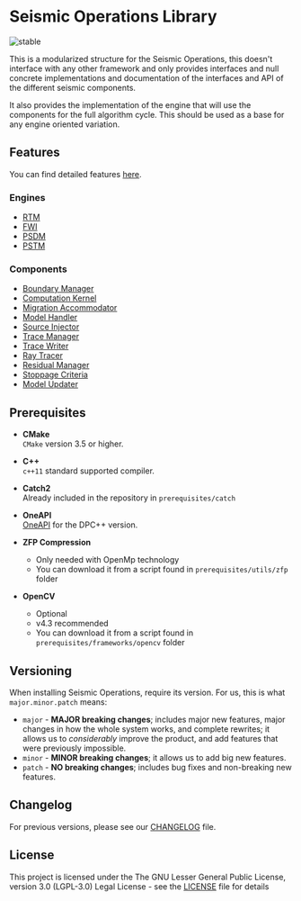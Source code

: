 # Seismic Operations Library

<p>
  <img src="https://img.shields.io/pypi/status/Django.svg" alt="stable"/>
</p>

<p>
This is a modularized structure for the Seismic Operations, this doesn't interface with any other framework and only
provides interfaces and null concrete implementations and documentation of the interfaces and API of the different
seismic components.
</p>

<p>
It also provides the implementation of the engine that will use the components for the full algorithm cycle. This should
be used as a base for any engine oriented variation.
</p>

## Features

You can find detailed features [here](docs/manual/Features.md).

### Engines

* [RTM](include/operations/engines/concrete/RTMEngine.hpp)
* [FWI](include/operations/engines/concrete/FWIEngine.hpp)
* [PSDM](include/operations/engines/concrete/PSDMEngine.hpp)
* [PSTM](include/operations/engines/concrete/PSTMEngine.hpp)

### Components

* [Boundary Manager](include/operations/components/independents/primitive/BoundaryManager.hpp)
* [Computation Kernel](include/operations/components/independents/primitive/ComputationKernel.hpp)
* [Migration Accommodator](include/operations/components/independents/primitive/MigrationAccommodator.hpp)
* [Model Handler](include/operations/components/independents/primitive/ModelHandler.hpp)
* [Source Injector](include/operations/components/independents/primitive/SourceInjector.hpp)
* [Trace Manager](include/operations/components/independents/primitive/TraceManager.hpp)
* [Trace Writer](include/operations/components/independents/primitive/TraceWriter.hpp)
* [Ray Tracer](include/operations/components/independents/primitive/RayTracer.hpp)
* [Residual Manager](include/operations/components/independents/primitive/ResidualManager.hpp)
* [Stoppage Criteria](include/operations/components/independents/primitive/StoppageCriteria.hpp)
* [Model Updater](include/operations/components/independents/primitive/ModelUpdater.hpp)

## Prerequisites

* **CMake**\
  ```CMake``` version 3.5 or higher.

* **C++**\
  ```c++11``` standard supported compiler.

* **Catch2**\
  Already included in the repository in ```prerequisites/catch```

* **OneAPI**\
  [OneAPI](https://software.intel.com/content/www/us/en/develop/tools/oneapi.html) for the DPC++ version.

* **ZFP Compression**
    * Only needed with OpenMp technology
    * You can download it from a script found in ```prerequisites/utils/zfp``` folder

* **OpenCV**
    * Optional
    * v4.3 recommended
    * You can download it from a script found in ```prerequisites/frameworks/opencv``` folder

## Versioning

When installing Seismic Operations, require its version. For us, this is what ```major.minor.patch``` means:

- ```major``` - **MAJOR breaking changes**; includes major new features, major changes in how the whole system works,
  and complete rewrites; it allows us to _considerably_ improve the product, and add features that were previously
  impossible.
- ```minor``` - **MINOR breaking changes**; it allows us to add big new features.
- ```patch``` - **NO breaking changes**; includes bug fixes and non-breaking new features.

## Changelog

For previous versions, please see our [CHANGELOG](CHANGELOG.rst) file.

## License

This project is licensed under the The GNU Lesser General Public License, version 3.0 (LGPL-3.0) Legal License - see
the [LICENSE](LICENSE.txt) file for details
